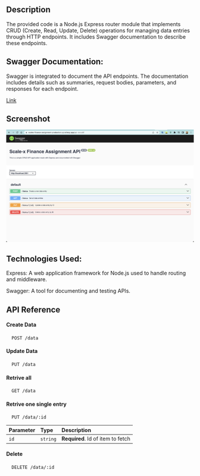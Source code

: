 ## Description
The provided code is a Node.js Express router module that implements CRUD (Create, Read, Update, Delete) operations for managing data entries through HTTP endpoints. It includes Swagger documentation to describe these endpoints.

## Swagger Documentation:

Swagger is integrated to document the API endpoints. The documentation includes details such as summaries, request bodies, parameters, and responses for each endpoint.

[Link](https://scalex-finance-assignment-production.up.railway.app/api-docs/)

## Screenshot

![Screenshot 1](./screenshots/Swagger.png)

## Technologies Used:
Express: A web application framework for Node.js used to handle routing and middleware.

Swagger: A tool for documenting and testing APIs.

## API Reference

#### Create Data

```http
  POST /data
```

#### Update Data

```http
  PUT /data
```
#### Retrive all 

```http
  GET /data
```
#### Retrive one single entry

```http
  PUT /data/:id
```
| Parameter | Type     | Description                       |
| :-------- | :------- | :-------------------------------- |
| `id`      | `string` | **Required**. Id of item to fetch |



#### Delete

```http
  DELETE /data/:id
```





